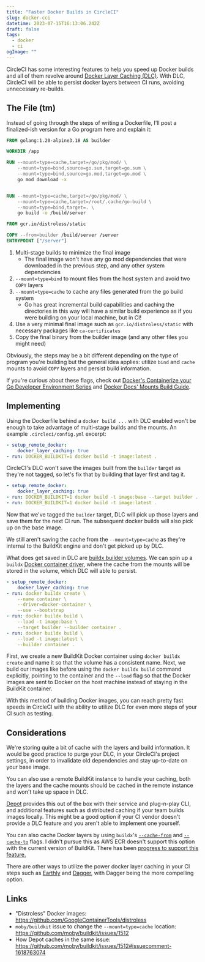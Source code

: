 ```yaml
---
title: "Faster Docker Builds in CircleCI"
slug: docker-cci
datetime: 2023-07-15T16:13:06.242Z
draft: false
tags:
  - docker
  - ci
ogImage: ""
---
```


CircleCI has some interesting features to help you speed up Docker builds and all of them revolve around [Docker Layer Caching (DLC)](https://circleci.com/docs/docker-layer-caching/#overview). With DLC, CircleCI will be able to persist docker layers between CI runs, avoiding unnecessary re-builds.

## The File (tm)

Instead of going through the steps of writing a Dockerfile, I'll post a finalized-ish version for a Go program here and explain it:

```dockerfile
FROM golang:1.20-alpine3.18 AS builder

WORKDIR /app

RUN --mount=type=cache,target=/go/pkg/mod/ \
    --mount=type=bind,source=go.sum,target=go.sum \
    --mount=type=bind,source=go.mod,target=go.mod \
    go mod download -x


RUN --mount=type=cache,target=/go/pkg/mod/ \
    --mount=type=cache,target=/root/.cache/go-build \
    --mount=type=bind,target=. \
    go build -o /build/server

FROM gcr.io/distroless/static

COPY --from=builder /build/server /server
ENTRYPOINT ["/server"]
```

1. Multi-stage builds to minimize the final image
   - The final image won't have any go mod dependencies that were downloaded in the previous step, and any other system dependencies
2. `--mount=type=bind` to mount files from the host system and avoid two `COPY` layers
3. `--mount=type=cache` to cache any files generated from the go build system
   - Go has great incremental build capabilities and caching the directories in this way will have a similar build experience as if you were building on your local machine, but in CI!
4. Use a very minimal final image such as `gcr.io/distroless/static` with necessary packages like `ca-certificates`
5. Copy the final binary from the builder image (and any other files you might need)

Obviously, the steps may be a bit different depending on the type of program you're building but the general idea applies: utilize `bind` and `cache` mounts to avoid `COPY` layers and persist build information.

If you're curious about these flags, check out [Docker's Containerize your Go Developer Environment Series](https://www.docker.com/blog/tag/go-env-series/) and [Docker Docs' Mounts Build Guide](https://docs.docker.com/build/guide/mounts/).

## Implementing

Using the Dockerfile behind a `docker build ...` with DLC enabled won't be enough to take advantage of multi-stage builds and the mounts. An example `.circleci/config.yml` excerpt:

```yaml
- setup_remote_docker:
    docker_layer_caching: true
- run: DOCKER_BUILDKIT=1 docker build -t image:latest .
```

CircleCI's DLC won't save the images built from the `builder` target as they're not tagged, so let's fix that by building that layer first and tag it.

```yaml
- setup_remote_docker:
    docker_layer_caching: true
- run: DOCKER_BUILDKIT=1 docker build -t image:base --target builder .
- run: DOCKER_BUILDKIT=1 docker build -t image:latest .
```

Now that we've tagged the `builder` target, DLC will pick up those layers and save them for the next CI run. The subsequent docker builds will also pick up on the base image.

We still aren't saving the cache from the `--mount=type=cache` as they're internal to the BuildKit engine and don't get picked up by DLC.

What does get saved in DLC are [buildx builder volumes](https://circleci.com/docs/docker-layer-caching/#buildx-builder-instances). We can spin up a `buildx` [Docker container driver](https://docs.docker.com/build/drivers/), where the cache from the mounts will be stored in the volume, which DLC will able to persist.

```yaml
- setup_remote_docker:
    docker_layer_caching: true
- run: docker buildx create \
    --name container \
    --driver=docker-container \
    --use --bootstrap
- run: docker buildx build \
    --load -t image:base \
    --target builder --builder container .
- run: docker buildx build \
    --load -t image:latest \
    --builder container .
```

First, we create a new BuildKit Docker container using `docker buildx create` and name it so that the volume has a consistent name. Next, we build our images like before using the `docker buildx build` command explicitly, pointing to the container and the `--load` flag so that the Docker images are sent to Docker on the host machine instead of staying in the BuildKit container.

With this method of building Docker images, you can reach pretty fast speeds in CircleCI with the ability to utilize DLC for even more steps of your CI such as testing.

## Considerations

We're storing quite a bit of cache with the layers and build information. It would be good practice to purge your DLC, in your CircleCI's project settings, in order to invalidate old dependencies and stay up-to-date on your base image.

You can also use a remote BuildKit instance to handle your caching, both the layers and the cache mounts should be cached in the remote instance and won't take up space in DLC.

[Depot](https://depot.dev/) provides this out of the box with their service and plug-n-play CLI, and additional features such as distributed caching if your team builds images locally. This might be a good option if your CI vendor doesn't provide a DLC feature and you aren't able to implement one yourself.

You can also cache Docker layers by using `buildx`'s [`--cache-from`](https://docs.docker.com/engine/reference/commandline/buildx_build/#cache-from) and [`--cache-to`](https://docs.docker.com/engine/reference/commandline/buildx_build/#cache-to) flags. I didn't pursue this as AWS ECR doesn't support this option with the current version of BuildKit. There has been [progress to support this feature.](https://github.com/aws/containers-roadmap/issues/876#issuecomment-1546760257)

There are other ways to utilize the power docker layer caching in your CI steps such as [Earthly](https://earthly.dev/) and [Dagger](https://dagger.io/), with Dagger being the more compelling option.

## Links

- "Distroless" Docker images: https://github.com/GoogleContainerTools/distroless
- `moby/buildkit` issue to change the `--mount=type=cache` location: https://github.com/moby/buildkit/issues/1512
- How Depot caches in the same issue: https://github.com/moby/buildkit/issues/1512#issuecomment-1618763074
